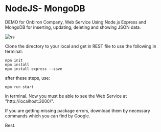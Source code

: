 # NodeJS- MongoDB
DEMO for Onbiron Company,
Web Service Using Node.js Express and MongoDB for inserting, updating, deleting and showing JSON data.

![ss](https://user-images.githubusercontent.com/29835000/28417190-c7683026-6d5f-11e7-9ed4-29f861046d97.png)


Clone the directory to your local and get in REST file to use the following in terminal:

```
npm init
npm install
npm install express --save
```

after these steps, use:

```
npm run start
```
in terminal. Now you must be able to see the Web Service at "http://localhost:3000/".

If you are getting missing package errors, download them by necessary commands which you can find by Google.

Best.
